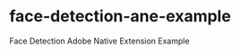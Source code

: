 face-detection-ane-example
==========================

Face Detection Adobe Native Extension Example
